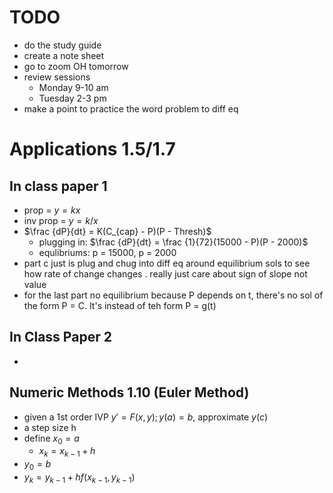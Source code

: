 # TODO
- do the study guide
- create a note sheet
- go to zoom OH tomorrow
- review sessions
    - Monday 9-10 am
    - Tuesday 2-3 pm
- make a point to practice the word problem to diff eq

# Applications 1.5/1.7
## In class paper 1
- prop = $y=kx$
- inv prop = $y=k/x$
- $\frac {dP}{dt} = K(C_{cap} - P)(P - Thresh)$
    - plugging in: $\frac {dP}{dt} =  \frac {1}{72}(15000 - P)(P - 2000)$
    - equlibriums: p = 15000, p = 2000
- part c just is plug and chug into diff eq around equilibrium sols to see how rate of change changes . really just care about sign of slope not value
- for the last part no equilibrium because P depends on t, there's no sol of the form P = C. It's instead of teh form P = g(t)

## In Class Paper 2
- 

## Numeric Methods 1.10 (Euler Method)
- given a 1st order IVP $y' = F(x, y); y(a) = b$, approximate $y(c)$
- a step size h
- define $x_0 = a$
    - $x_k = x_{k-1} + h$
- $y_0 = b$
- $y_k = y_{k-1} + hf(x_{k-1}, y_{k-1})$
